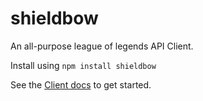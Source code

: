 # shieldbow

An all-purpose league of legends API Client.

Install using `npm install shieldbow`

See the [Client docs](/classes/Client.html) to get started.